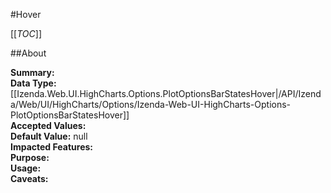 #Hover

[[_TOC_]]

##About

**Summary:**   
**Data Type:** [[Izenda.Web.UI.HighCharts.Options.PlotOptionsBarStatesHover|/API/Izenda/Web/UI/HighCharts/Options/Izenda-Web-UI-HighCharts-Options-PlotOptionsBarStatesHover]]  
**Accepted Values:**   
**Default Value:** null  
**Impacted Features:**   
**Purpose:**   
**Usage:**   
**Caveats:**   

